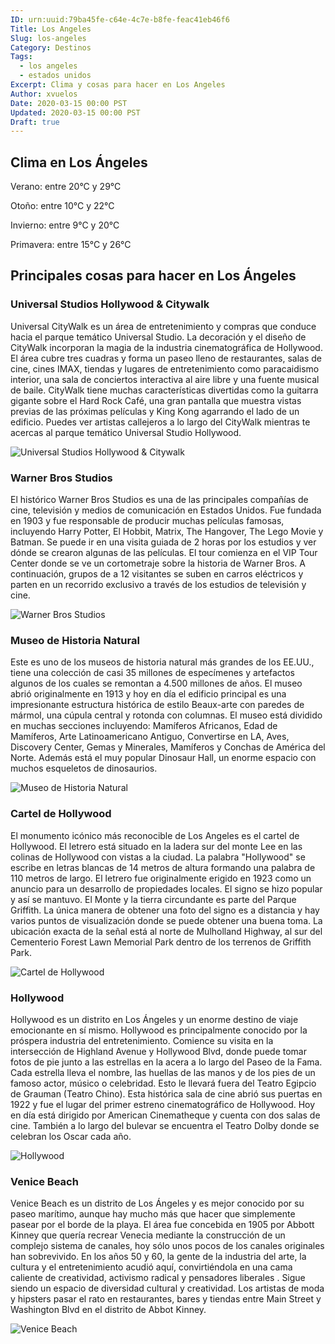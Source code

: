 ```yaml
---
ID: urn:uuid:79ba45fe-c64e-4c7e-b8fe-feac41eb46f6
Title: Los Angeles
Slug: los-angeles
Category: Destinos
Tags:
  - los angeles
  - estados unidos
Excerpt: Clima y cosas para hacer en Los Angeles
Author: xvuelos
Date: 2020-03-15 00:00 PST
Updated: 2020-03-15 00:00 PST
Draft: true
---
```

 
## Clima en Los Ángeles
Verano: entre 20°C y 29°C
 
Otoño: entre 10°C y 22°C
 
Invierno: entre 9°C y 20°C
 
Primavera: entre 15°C y 26°C
 
## Principales cosas para hacer en Los Ángeles
 
### Universal Studios Hollywood & Citywalk
Universal CityWalk es un área de entretenimiento y compras que conduce hacia el parque temático Universal Studio. La decoración y el diseño de CityWalk incorporan la magia de la industria cinematográfica de Hollywood. El área cubre tres cuadras y forma un paseo lleno de restaurantes, salas de cine, cines IMAX, tiendas y lugares de entretenimiento como paracaidismo interior, una sala de conciertos interactiva al aire libre y una fuente musical de baile. CityWalk tiene muchas características divertidas como la guitarra gigante sobre el Hard Rock Café, una gran pantalla que muestra vistas previas de las próximas películas y King Kong agarrando el lado de un edificio. Puedes ver artistas callejeros a lo largo del CityWalk mientras te acercas al parque temático Universal Studio Hollywood. 
 
![Universal Studios Hollywood & Citywalk](https://images.unsplash.com/photo-1581957196265-f2f4092ca6e8?w=640)
 
### Warner Bros Studios
El histórico Warner Bros Studios es una de las principales compañías de cine, televisión y medios de comunicación en Estados Unidos. Fue fundada en 1903 y fue responsable de producir muchas películas famosas, incluyendo Harry Potter, El Hobbit, Matrix, The Hangover, The Lego Movie y Batman. Se puede ir en una visita guiada de 2 horas por los estudios y ver dónde se crearon algunas de las películas. El tour comienza en el VIP Tour Center donde se ve un cortometraje sobre la historia de Warner Bros. A continuación, grupos de a 12 visitantes se suben en carros eléctricos y parten en un recorrido exclusivo a través de los estudios de televisión y cine. 
 
 
![Warner Bros Studios](https://images.unsplash.com/photo-1582826734703-1621ddf8a58f?w=640)
 
### Museo de Historia Natural
Este es uno de los museos de historia natural más grandes de los EE.UU., tiene una colección de casi 35 millones de especímenes y artefactos algunos de los cuales se remontan a 4.500 millones de años. El museo abrió originalmente en 1913 y hoy en día el edificio principal es una impresionante estructura histórica de estilo Beaux-arte con paredes de mármol, una cúpula central y rotonda con columnas. El museo está dividido en muchas secciones incluyendo: Mamíferos Africanos, Edad de Mamíferos, Arte Latinoamericano Antiguo, Convertirse en LA, Aves, Discovery Center, Gemas y Minerales, Mamíferos y Conchas de América del Norte. Además está el muy popular Dinosaur Hall, un enorme espacio con muchos esqueletos de dinosaurios.
 
 
![Museo de Historia Natural](https://images.unsplash.com/photo-1454238554694-bb0049b8dc5a?w=640)
 
### Cartel de Hollywood
El monumento icónico más reconocible de Los Angeles es el cartel de Hollywood. El letrero está situado en la ladera sur del monte Lee en las colinas de Hollywood con vistas a la ciudad. La palabra "Hollywood" se escribe en letras blancas de 14 metros de altura formando una palabra de 110 metros de largo. El letrero fue originalmente erigido en 1923 como un anuncio para un desarrollo de propiedades locales. El signo se hizo popular y así se mantuvo. El Monte y la tierra circundante es parte del Parque Griffith. La única manera de obtener una foto del signo es a distancia y hay varios puntos de visualización donde se puede obtener una buena toma. La ubicación exacta de la señal está al norte de Mulholland Highway, al sur del Cementerio Forest Lawn Memorial Park dentro de los terrenos de Griffith Park. 
 
![Cartel de Hollywood](https://images.unsplash.com/photo-1580655653885-65763b2597d0?w=640)
 
### Hollywood
Hollywood es un distrito en Los Ángeles y un enorme destino de viaje emocionante en sí mismo. Hollywood es principalmente conocido por la próspera industria del entretenimiento. Comience su visita en la intersección de Highland Avenue y Hollywood Blvd, donde puede tomar fotos de pie junto a las estrellas en la acera a lo largo del Paseo de la Fama. Cada estrella lleva el nombre, las huellas de las manos y de los pies de un famoso actor, músico o celebridad. Esto le llevará fuera del Teatro Egipcio de Grauman (Teatro Chino). Esta histórica sala de cine abrió sus puertas en 1922 y fue el lugar del primer estreno cinematográfico de Hollywood. Hoy en día está dirigido por American Cinematheque y cuenta con dos salas de cine. También a lo largo del bulevar se encuentra el Teatro Dolby donde se celebran los Oscar cada año.
 
![Hollywood](https://images.unsplash.com/photo-1586243641498-a46be4218bc5?w=640)
 
### Venice Beach
Venice Beach es un distrito de Los Ángeles y es mejor conocido por su paseo marítimo, aunque hay mucho más que hacer que simplemente pasear por el borde de la playa. El área fue concebida en 1905 por Abbott Kinney que quería recrear Venecia mediante la construcción de un complejo sistema de canales, hoy sólo unos pocos de los canales originales han sobrevivido. En los años 50 y 60, la gente de la industria del arte, la cultura y el entretenimiento acudió aquí, convirtiéndola en una cama caliente de creatividad, activismo radical y pensadores liberales . Sigue siendo un espacio de diversidad cultural y creatividad. Los artistas de moda y hipsters pasar el rato en restaurantes, bares y tiendas entre Main Street y Washington Blvd en el distrito de Abbot Kinney. 
 
![Venice Beach](https://images.unsplash.com/photo-1573397286878-0ff40aa140cd?w=640)


 
